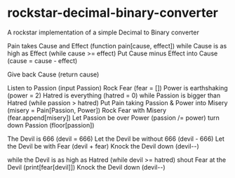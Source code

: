 # rockstar-decimal-binary-converter
A rockstar implementation of a simple Decimal to Binary converter

Pain takes Cause and Effect (function pain[cause, effect])
while Cause is as high as Effect (while cause >= effect)
Put Cause minus Effect into Cause (cause = cause - effect)

Give back Cause (return cause)

Listen to Passion (input Passion)
Rock Fear (fear = [])
Power is earthshaking (power = 2)
Hatred is everything (hatred = 0)
while Passion is bigger than Hatred (while passion > hatred)
Put Pain taking Passion & Power into Misery (misery = Pain[Passion, Power])
Rock Fear with Misery (fear.append[misery])
Let Passion be over Power (passion /= power)
turn down Passion (floor[passion])

The Devil is 666 (devil = 666)
Let the Devil be without 666 (devil - 666)
Let the Devil be with Fear (devil + fear)
Knock the Devil down (devil--)

while the Devil is as high as Hatred (while devil >= hatred)
shout Fear at the Devil (print[fear[devil]])
Knock the Devil down (devil--)
